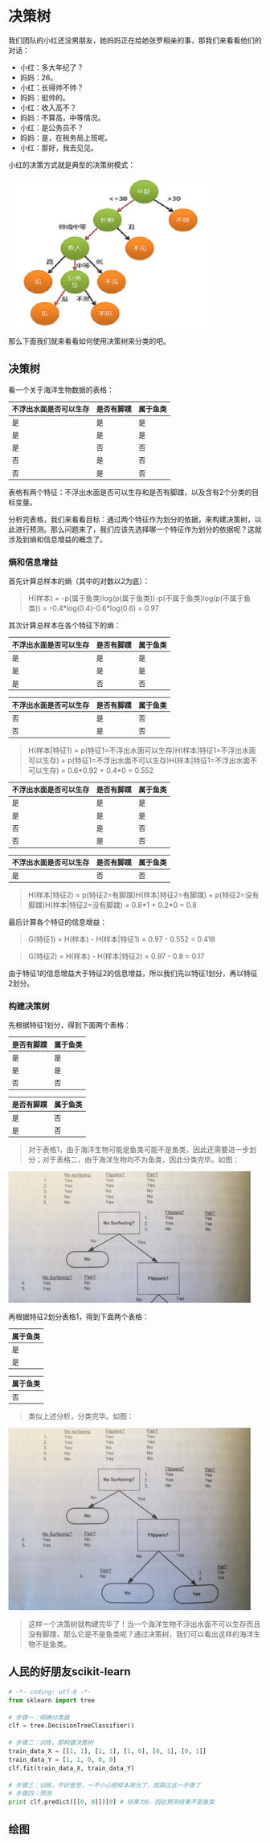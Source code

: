 # 决策树

我们团队的小红还没男朋友，她妈妈正在给她张罗相亲的事，那我们来看看他们的对话：

- 小红：多大年纪了？
- 妈妈：26。
- 小红：长得帅不帅？
- 妈妈：挺帅的。
- 小红：收入高不？
- 妈妈：不算高，中等情况。
- 小红：是公务员不？
- 妈妈：是，在税务局上班呢。
- 小红：那好，我去见见。

小红的决策方式就是典型的决策树模式：

![1](https://github.com/im-iron-man/data-analysis/blob/master/%E6%9C%BA%E5%99%A8%E5%AD%A6%E4%B9%A0/3/image/1.png)

那么下面我们就来看看如何使用决策树来分类的吧。

## 决策树

看一个关于海洋生物数据的表格：

|不浮出水面是否可以生存|是否有脚蹼|属于鱼类|
|----------------------|----------|--------|
|是                    |是        |是      |
|是                    |是        |是      |
|是                    |否        |否      |
|否                    |是        |否      |
|否                    |是        |否      |

表格有两个特征：不浮出水面是否可以生存和是否有脚蹼，以及含有2个分类的目标变量。

分析完表格，我们来看看目标：通过两个特征作为划分的依据，来构建决策树，以此进行预测。那么问题来了，我们应该先选择哪一个特征作为划分的依据呢？这就涉及到熵和信息增益的概念了。

### 熵和信息增益

首先计算总样本的熵（其中的对数以2为底）：

> H(样本) = -p(属于鱼类)log(p(属于鱼类))-p(不属于鱼类)log(p(不属于鱼类)) = -0.4\*log(0.4)-0.6\*log(0.6) = 0.97

其次计算总样本在各个特征下的熵：

|不浮出水面是否可以生存|是否有脚蹼|属于鱼类|
|----------------------|----------|--------|
|是                    |是        |是      |
|是                    |是        |是      |
|是                    |否        |否      |

|不浮出水面是否可以生存|是否有脚蹼|属于鱼类|
|----------------------|----------|--------|
|否                    |是        |否      |
|否                    |是        |否      |

> H(样本|特征1) = p(特征1=不浮出水面可以生存)H(样本|特征1=不浮出水面可以生存) + p(特征1=不浮出水面不可以生存)H(样本|特征1=不浮出水面不可以生存) = 0.6\*0.92 + 0.4\*0 = 0.552

|不浮出水面是否可以生存|是否有脚蹼|属于鱼类|
|----------------------|----------|--------|
|是                    |是        |是      |
|是                    |是        |是      |
|否                    |是        |否      |
|否                    |是        |否      |

|不浮出水面是否可以生存|是否有脚蹼|属于鱼类|
|----------------------|----------|--------|
|是                    |否        |否      |

> H(样本|特征2) = p(特征2=有脚蹼)H(样本|特征2=有脚蹼) + p(特征2=没有脚蹼)H(样本|特征2=没有脚蹼) = 0.8\*1 + 0.2\*0 = 0.8

最后计算各个特征的信息增益：

> G(特征1) = H(样本) - H(样本|特征1) = 0.97 - 0.552 = 0.418

> G(特征2) = H(样本) - H(样本|特征2) = 0.97 - 0.8 = 0.17

由于特征1的信息增益大于特征2的信息增益，所以我们先以特征1划分，再以特征2划分。

### 构建决策树

先根据特征1划分，得到下面两个表格：

|是否有脚蹼|属于鱼类|
|----------|--------|
|是        |是      |
|是        |是      |
|否        |否      |

|是否有脚蹼|属于鱼类|
|----------|--------|
|是        |否      |
|是        |否      |

> 对于表格1，由于海洋生物可能是鱼类可能不是鱼类，因此还需要进一步划分；对于表格二，由于海洋生物均不为鱼类，因此分类完毕。如图：

![2](https://github.com/im-iron-man/data-analysis/blob/master/%E6%9C%BA%E5%99%A8%E5%AD%A6%E4%B9%A0/3/image/2.png)

再根据特征2划分表格1，得到下面两个表格：

|属于鱼类|
|--------|
|是      |
|是      |

|属于鱼类|
|--------|
|否      |

> 类似上述分析，分类完毕。如图：

![3](https://github.com/im-iron-man/data-analysis/blob/master/%E6%9C%BA%E5%99%A8%E5%AD%A6%E4%B9%A0/3/image/3.png)

> 这样一个决策树就构建完毕了！当一个海洋生物不浮出水面不可以生存而且没有脚蹼，那么它是不是鱼类呢？通过决策树，我们可以看出这样的海洋生物不是鱼类。

## 人民的好朋友scikit-learn

```python
# -*- coding: utf-8 -*-
from sklearn import tree

# 步骤一：明确分类器
clf = tree.DecisionTreeClassifier()

# 步骤二：训练，即构建决策树
train_data_X = [[1, 1], [1, 1], [1, 0], [0, 1], [0, 1]]
train_data_Y = [1, 1, 0, 0, 0]
clf.fit(train_data_X, train_data_Y)

# 步骤三：训练，不好意思，一不小心把样本用光了，就跳过这一步骤了
# 步骤四：预测
print clf.predict([[0, 0]])[0] # 结果为0，因此预测结果不是鱼类
```

## 绘图